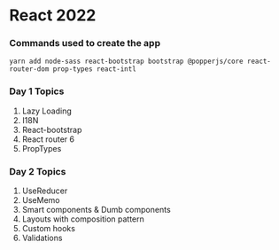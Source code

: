 # React 2022
### Commands used to create the app

```yarn add node-sass react-bootstrap bootstrap @popperjs/core react-router-dom prop-types react-intl```

### Day 1 Topics

1. Lazy Loading
2. I18N
3. React-bootstrap
4. React router 6
5. PropTypes

### Day 2 Topics

1. UseReducer
2. UseMemo
3. Smart components & Dumb components
4. Layouts with composition pattern
5. Custom hooks
6. Validations